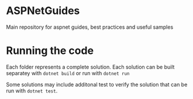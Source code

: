# ASPNetGuides
Main repository for aspnet guides, best practices and useful samples


# Running the code
Each folder represents a complete solution.
Each solution can be built separatey with `dotnet build` or run with `dotnet run`

Some solutions may include additonal test to verify the solution that can be run with `dotnet test`.
